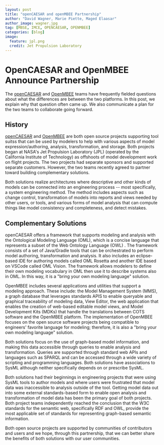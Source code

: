 ```yaml
---
layout: post
title: "openCAESAR and openMBEE Partnership"
author: "David Wagner, Marie Piette, Maged Elaasar"
author_image: wagner.jpg
tag: [MBSE, IMCE, OPENCAESAR, OPENMBEE]
categories: [blog]
image:
  feature: jpl.png
  credit: Jet Propulsion Laboratory
---
```


# OpenCAESAR and OpenMBEE Announce Partnership

The [openCAESAR](http://www.opencaesar.io) and [OpenMBEE](https://www.openmbee.org/) teams have frequently fielded questions about what the differences are between the two platforms. In this post, we explain why that question often came up. We also communicate a plan for the two teams to collaborate going forward.

## History

[openCAESAR](http://opencaesar.io) and [OpenMBEE](https://www.openmbee.org/) are both open source projects supporting tool suitss that can be used by modelers to help with various aspects of model expression/authoring, analysis, transformation, and storage. Both projects began at NASA's Jet Propulsion Laboratory (JPL) (operated by the California Institute of Technology) as offshoots of model development work on flight projects. The two projects had separate sponsors and supported separate customers. However, the two teams recently agreed to partner toward building complementary solutions.

Both solutions realize architectures where descriptive and other kinds of models can be connected into an engineering process -- most specifically, a system engineering method. The method includes aspects such as change control, transformation of models into reports and views needed by other users, or tools, and various forms of model analysis that can compute things like model consistency and completeness, and detect mistakes.

## Complementary Solutions

openCAESAR offers a framework that supports modeling and analysis with the Ontological Modeling Language (OML), which is a concise language that represents a subset of the Web Ontology Language (OWL) . The framework consists of a set of Java/Gradle tools that can be orchestrated to perform model authoring, transformation and analysis. It also includes an eclipse-based IDE for authoring models called OML Rosetta and another IDE based on VSCode called OML Vision. The framework allows modelers to define their own modeling vocabulary in OML then use it to describe systems also in OML. In this way, it is a "bring your own modeling language" solution.

OpenMBEE includes several applications and utilities that support a modeling approach. These include: the Model Management System (MMS), a graph database that leverages standards APIS to enable queryable and graphical traceability of modeling data, View Editor, the web application that enables the creation of web-based editable model views, and Model Development Kits (MDKs) that handle the translations between COTS software and the OpenMBEE platform. The implementation of OpenMBEE focuses on the open source software projects being compatible to engineers' favorite language for modeling; therefore, it is also a "bring your own modeling language" solution. 

Both solutions focus on the use of graph-based model information, and making this data accessible through queries to enable analysis and transformation.  Queries are supported through standard web APIs and languages such as SPARQL and can be accessed through a wide variety of scripting and programming languages. Both solutions have associations to SysML although neither specifically depends on or prescribe SysML. 

Both solutions had their beginnings in engineering projects that were using SysML tools to author models and where users were frustrated that model data was inaccessible to analysis outside of the tool. Getting model data out into some external standards-based form to enable open analysis and transformation of model data has been the primary goal of both projects. Both project teams independently reached the conclusion that the W3C standards for the senamtic web, specifically RDF and OWL, provide the most applicable set of standards for representing graph-based semantic information.

Both open source projects are supported by communities of contributors and users and we hope, through this partnership, that we can better share the benefits of both solutions with our user communities.
